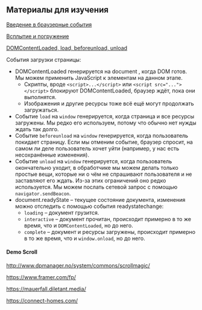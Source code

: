 ## Материалы для изучения

[Введение в браузерные события](https://learn.javascript.ru/introduction-browser-events)

[Всплытие и погружение](https://learn.javascript.ru/bubbling-and-capturing)

[DOMContentLoaded, load, beforeunload, unload](https://learn.javascript.ru/introduction-browser-events)





События загрузки страницы:

- DOMContentLoaded генерируется на document , когда DOM готов. Мы можем применить JavaScript к элементам на данном этапе.
  - Скрипты, вроде `<script>...</script>` или `<script src="..."></script>` блокируют DOMContentLoaded, браузер ждёт, пока они выполнятся.
  - Изображения и другие ресурсы тоже всё ещё могут продолжать загружаться.
- Событие `load` на `window` генерируется, когда страница и все ресурсы загружены. Мы редко его используем, потому что обычно нет нужды ждать так долго.
- Событие `beforeunload` на `window` генерируется, когда пользователь покидает страницу. Если мы отменим событие, браузер спросит, на самом ли деле пользователь хочет уйти (например, у нас есть несохранённые изменения).
- Событие `unload` на `window` генерируется, когда пользователь окончательно уходит, в обработчике мы можем делать только простые вещи, которые ни о чём не спрашивают пользователя и не заставляют его ждать. Из-за этих ограничений оно редко используется. Мы можем послать сетевой запрос с помощью `navigator.sendBeacon`.  
- document.readyState  – текущее состояние документа, изменения можно отследить с помощью события readystatechange:
  - `loading` – документ грузится.
  - `interactive` – документ прочитан, происходит примерно в то же время, что и `DOMContentLoaded`, но до него.
  - `complete` – документ и ресурсы загружены, происходит примерно в то же время, что и `window.onload`, но до него.



#### Demo Scroll

http://www.dpmanager.no/system/commons/scrollmagic/

https://www.framer.com/fp/

https://mauerfall.diletant.media/

https://connect-homes.com/
